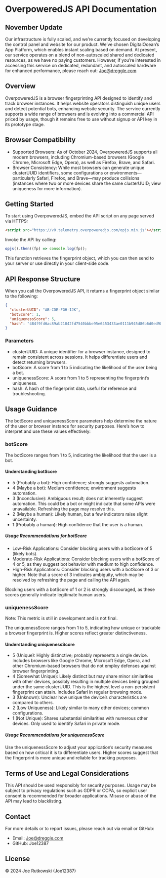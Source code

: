 # OverpoweredJS API Documentation

## November Update
Our infrastructure is fully scaled, and we’re currently focused on developing the control panel and website for our product. We’ve chosen DigitalOcean’s App Platform, which enables instant scaling based on demand. At present, our service operates on a blend of non-autoscaled shared and dedicated resources, as we have no paying customers. However, if you’re interested in accessing this service on dedicated, redundant, and autoscaled hardware for enhanced performance, please reach out: Joe@dreggle.com

## Overview
OverpoweredJS is a browser fingerprinting API designed to identify and track browser instances. It helps website operators distinguish unique users and detect potential bots, enhancing website security. The service currently supports a wide range of browsers and is evolving into a commercial API priced by usage, though it remains free to use without signup or API key in its prototype stage.

## Browser Compatibility

- Supported Browsers: As of October 2024, OverpoweredJS supports all modern browsers, including Chromium-based browsers (Google Chrome, Microsoft Edge, Opera), as well as Firefox, Brave, and Safari.
- Browser Consistency: While most browsers can generate unique clusterUUID identifiers, some configurations or environments—particularly Safari, Firefox, and Brave—may produce collisions (instances where two or more devices share the same clusterUUID; view uniqueness for more information).

## Getting Started

To start using OverpoweredJS, embed the API script on any page served via HTTPS:

```html
<script src="https://v0.telemetry.overpoweredjs.com/opjs.min.js"></script>
```

Invoke the API by calling:

```js
opjs().then((fp) => console.log(fp));
```

This function retrieves the fingerprint object, which you can then send to your server or use directly in your client-side code.

## API Response Structure

When you call the OverpoweredJS API, it returns a fingerprint object similar to the following:

```json
{
  "clusterUUID": "AB-CDE-FGH-IJK",
  "botScore": 1,
  "uniquenessScore": 5,
  "hash": "484f9fd6ac89ab21042fd7540bbbe95e6453433ae0111b945d86b6d0ed98e616"
}
```

### Parameters

- clusterUUID: A unique identifier for a browser instance, designed to remain consistent across sessions. It helps differentiate users and detect returning browsers.
- botScore: A score from 1 to 5 indicating the likelihood of the user being a bot.
- uniquenessScore: A score from 1 to 5 representing the fingerprint’s uniqueness.
- hash: A hash of the fingerprint data, useful for reference and troubleshooting.

## Usage Guidance

The botScore and uniquenessScore parameters help determine the nature of the user or browser instance for security purposes. Here’s how to interpret and use these values effectively:

### botScore

The botScore ranges from 1 to 5, indicating the likelihood that the user is a bot.

#### Understanding botScore

- 5 (Probably a bot): High confidence; strongly suggests automation.
- 4 (Maybe a bot): Medium confidence; environment suggests automation.
- 3 (Inconclusive): Ambiguous result; does not inherently suggest automation. This could be a bot or might indicate that some APIs were unavailable. Refreshing the page may resolve this.
- 2 (Maybe a human): Likely human, but a few indicators raise slight uncertainty.
- 1 (Probably a human): High confidence that the user is a human.

##### Usage Recommendations for botScore

- Low-Risk Applications: Consider blocking users with a botScore of 5 (likely bots).
- Moderate-Risk Applications: Consider blocking users with a botScore of 4 or 5, as they suggest bot behavior with medium to high confidence.
- High-Risk Applications: Consider blocking users with a botScore of 3 or higher. Note that a score of 3 indicates ambiguity, which may be resolved by refreshing the page and calling the API again.

Blocking users with a botScore of 1 or 2 is strongly discouraged, as these scores generally indicate legitimate human users.

### uniquenessScore

Note: This metric is still in development and is not final.

The uniquenessScore ranges from 1 to 5, indicating how unique or trackable a browser fingerprint is. Higher scores reflect greater distinctiveness.

#### Understanding uniquenessScore

- 5 (Unique): Highly distinctive; probably represents a single device. Includes browsers like Google Chrome, Microsoft Edge, Opera, and other Chromium-based browsers that do not employ defenses against browser fingerprinting.
- 4 (Somewhat Unique): Likely distinct but may share minor similarities with other devices, possibly resulting in multiple devices being grouped under the same clusterUUID. This is the highest level a non-persistent fingerprint can attain. Includes Safari in regular browsing mode.
- 3 (Unknown): Unclear how unique the device’s characteristics are compared to others.
- 2 (Low Uniqueness): Likely similar to many other devices; common configurations.
- 1 (Not Unique): Shares substantial similarities with numerous other devices. Only used to identify Safari in private mode.

##### Usage Recommendations for uniquenessScore

Use the uniquenessScore to adjust your application’s security measures based on how critical it is to differentiate users. Higher scores suggest that the fingerprint is more unique and reliable for tracking purposes.

## Terms of Use and Legal Considerations

This API should be used responsibly for security purposes. Usage may be subject to privacy regulations such as GDPR or CCPA, so explicit user consent is recommended for broader applications. Misuse or abuse of the API may lead to blacklisting.

## Contact

For more details or to report issues, please reach out via email or GitHub:

 * Email: Joe@dreggle.com
 * GitHub: Joe12387

## License
© 2024 Joe Rutkowski (Joe12387)

